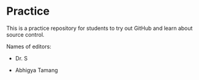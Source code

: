 # Practice
This is a practice repository for students to try out GitHub and learn about source control.

Names of editors:

* Dr. S

* Abhigya Tamang 

